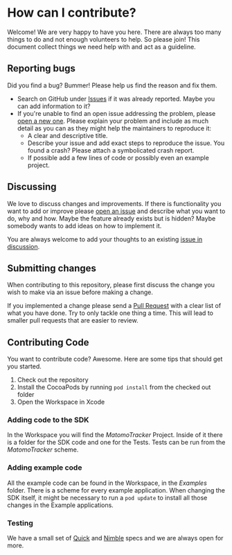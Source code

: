 # How can I contribute?

Welcome! We are very happy to have you here. There are always too many things to do and not enough volunteers to help. So please join! This document collect things we need help with and act as a guideline.

## Reporting bugs

Did you find a bug? Bummer! Please help us find the reason and fix them.

* Search on GitHub under [Issues](https://github.com/matomo-org/piwik-sdk-ios/issues) if it was already reported. Maybe you can add information to it?
* If you're unable to find an open issue addressing the problem, please [open a new one](https://github.com/matomo-org/piwik-sdk-ios/issues/new). Please explain your problem and include as much detail as you can as they might help the maintainers to reproduce it:
  * A clear and descriptive title.
  * Describe your issue and add exact steps to reproduce the issue. You found a crash? Please attach a symbolicated crash report.
  * If possible add a few lines of code or possibly even an example project.

## Discussing

We love to discuss changes and improvements. If there is functionality you want to add or improve please [open an issue](https://github.com/matomo-org/piwik-sdk-ios/issues/new) and describe what you want to do, why and how. Maybe the feature already exists but is hidden? Maybe somebody wants to add ideas on how to implement it.

You are always welcome to add your thoughts to an existing [issue in discussion](https://github.com/matomo-org/piwik-sdk-ios/labels/discussion).

## Submitting changes

When contributing to this repository, please first discuss the change you wish to make via an issue before making a change.

If you implemented a change please send a [Pull Request](https://github.com/matomo-org/piwik-sdk-ios/compare?expand=1) with a clear list of what you have done. Try to only tackle one thing a time. This will lead to smaller pull requests that are easier to review.

## Contributing Code

You want to contribute code? Awesome. Here are some tips that should get you started.

1. Check out the repository
2. Install the CocoaPods by running `pod install` from the checked out folder
3. Open the Workspace in Xcode

### Adding code to the SDK

In the Workspace you will find the *MatomoTracker* Project. Inside of it there is a folder for the SDK code and one for the Tests. Tests can be run from the *MatomoTracker* scheme.

### Adding example code

All the example code can be found in the Workspace, in the *Examples* folder. There is a scheme for every example application. When changing the SDK itself, it might be necessary to run a `pod update` to install all those changes in the Example applications.

### Testing

We have a small set of [Quick](https://github.com/Quick/Quick) and [Nimble](https://github.com/Quick/Nimble) specs and we are always open for more.
